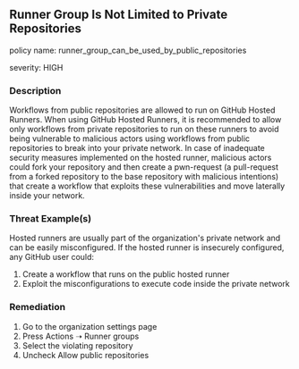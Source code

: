## Runner Group Is Not Limited to Private Repositories
policy name: runner_group_can_be_used_by_public_repositories

severity: HIGH

### Description
Workflows from public repositories are allowed to run on GitHub Hosted Runners.
When using GitHub Hosted Runners, it is recommended to allow only workflows from private repositories to run on these runners to avoid being vulnerable
to malicious actors using workflows from public repositories to break into your private network.
In case of inadequate security measures implemented on the hosted runner,
malicious actors could fork your repository and then create a pwn-request (a pull-request from a forked repository to the base repository with malicious intentions)
that create a workflow that exploits these vulnerabilities and move laterally inside your network.


### Threat Example(s)
Hosted runners are usually part of the organization's private network and can be easily misconfigured.
If the hosted runner is insecurely configured, any GitHub user could:
1. Create a workflow that runs on the public hosted runner
2. Exploit the misconfigurations to execute code inside the private network



### Remediation
1. Go to the organization settings page
2. Press Actions ➝ Runner groups
3. Select the violating repository
4. Uncheck Allow public repositories



